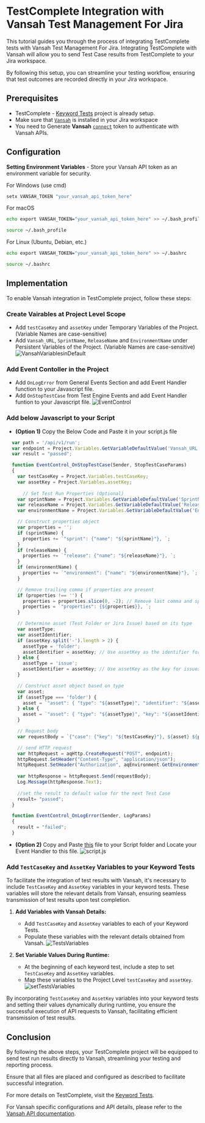 # TestComplete Integration with Vansah Test Management For Jira

This tutorial guides you through the process of integrating TestComplete tests with Vansah Test Management For Jira. Integrating TestComplete with Vansah will allow you to send Test Case results from TestComplete to your Jira workspace.

By following this setup, you can streamline your testing workflow, ensuring that test outcomes are recorded directly in your Jira workspace.

## Prerequisites
- TestComplete - [Keyword Tests](https://support.smartbear.com/testcomplete/docs/keyword-testing/index.html) project is already setup.
- Make sure that [`Vansah`](https://marketplace.atlassian.com/apps/1224250/vansah-test-management-for-jira?tab=overview&hosting=cloud) is installed in your Jira workspace
- You need to Generate **Vansah** [`connect`](https://docs.vansah.com/docs-base/generate-a-vansah-api-token-from-jira-cloud/) token to authenticate with Vansah APIs.
## Configuration
**Setting Environment Variables** - Store your Vansah API token as an environment variable for security. 

For Windows (use cmd)
```cmd
setx VANSAH_TOKEN "your_vansah_api_token_here"

```
For macOS
```bash
echo export VANSAH_TOKEN="your_vansah_api_token_here" >> ~/.bash_profile

source ~/.bash_profile

```
For Linux (Ubuntu, Debian, etc.)
```bash
echo export VANSAH_TOKEN="your_vansah_api_token_here" >> ~/.bashrc

source ~/.bashrc

``` 
## Implementation
To enable Vansah integration in TestComplete project, follow these steps:

### Create Vairables at Project Level Scope 
 - Add `testCaseKey` and `assetKey` under Temporary Variables of the Project. (Variable Names are case-sensitive)
 - Add `Vansah_URL`, `SprintName`, `ReleaseName` and `EnvironmentName` under Persistent Variables of the Project. (Variable Names are case-sensitive) 
    ![VansahVariablesinDefault](/Asset/project_variables.jpg)

### Add Event Contoller in the Project
 - Add `OnLogError` from General Events Section and add Event Handler function to your Javascript file.
 - Add `OnStopTestCase` from Test Engine Events and add Event Handler funtion to your Javascript file.
    ![EventControl](/Asset/event_control.png)


### Add below Javascript to your Script 
 - **(Option 1)** Copy the Below Code and Paste it in your script.js file
```js
  var path = '/api/v1/run';
  var endpoint = Project.Variables.GetVariableDefaultValue('Vansah_URL')+path;
  var result = "passed";

  function EventControl_OnStopTestCase(Sender, StopTestCaseParams)
  { 
    var testCaseKey = Project.Variables.testCaseKey; 
    var assetKey = Project.Variables.assetKey;
  
      // Set Test Run Properties (Optional)
    var sprintName = Project.Variables.GetVariableDefaultValue('SprintName');
    var releaseName = Project.Variables.GetVariableDefaultValue('ReleaseName');
    var environmentName = Project.Variables.GetVariableDefaultValue('EnvironmentName');

    // Construct properties object
    var properties = '';
    if (sprintName) {
      properties += `"sprint": {"name": "${sprintName}"}, `;
    }
    if (releaseName) {
      properties += `"release": {"name": "${releaseName}"}, `;
    }
    if (environmentName) {
      properties += `"environment": {"name": "${environmentName}"}, `;
    }

    // Remove trailing comma if properties are present
    if (properties !== '') {
      properties = properties.slice(0, -2); // Remove last comma and space
      properties = `"properties": {${properties}}, `;
    }

    // Determine asset (Test Folder or Jira Issue) based on its type
    var assetType;
    var assetIdentifier;
    if (assetKey.split('-').length > 2) {
      assetType = 'folder';
      assetIdentifier = assetKey; // Use assetKey as the identifier for folders
    } else {
      assetType = 'issue';
      assetIdentifier = assetKey; // Use assetKey as the key for issues
    }

    // Construct asset object based on type
    var asset;
    if (assetType === 'folder') {
      asset = `"asset": { "type": "${assetType}", "identifier": "${assetIdentifier}" },`;
    } else {
      asset = `"asset": { "type": "${assetType}", "key": "${assetIdentifier}" },`;
    }

    // Request body
    var requestBody = `{"case": {"key": "${testCaseKey}"}, ${asset} ${properties}"result": {"name": "${result}"}}`;

    // send HTTP request
    var httpRequest = aqHttp.CreateRequest("POST", endpoint);
    httpRequest.SetHeader("Content-Type", "application/json");
    httpRequest.SetHeader("Authorization", aqEnvironment.GetEnvironmentVariable("VANSAH_TOKEN"));
  
    var httpResponse = httpRequest.Send(requestBody);
    Log.Message(httpResponse.Text);
  
    //set the result to default value for the next Test Case
    result= "passed";
  }

  function EventControl_OnLogError(Sender, LogParams)
  {
    result = "failed"; 
  }
```
 - **(Option 2)** Copy and Paste [this](/SampleProjectwithVansah/Script/VansahTests.js) file to your Script folder and Locate your Event Handler to this file.
    ![script.js](/Asset/script.png)

### Add `TestCaseKey` and `AssetKey` Variables to your Keyword Tests

To facilitate the integration of test results with Vansah, it's necessary to include `TestCaseKey` and `AssetKey` variables in your keyword tests. These variables will store the relevant details from Vansah, ensuring seamless transmission of test results upon test completion.

1. **Add Variables with Vansah Details:**
   - Add `TestCaseKey` and `AssetKey` variables to each of your Keyword Tests.
   - Populate these variables with the relevant details obtained from Vansah.
   ![TestsVariables](/Asset/add_case_asset_details.png)

2. **Set Variable Values During Runtime:**
   - At the beginning of each keyword test, include a step to set `TestCaseKey` and `AssetKey` variables.
   - Map these variables to the Project Level `testCaseKey` and `assetKey`. ![setTestsVariables](/Asset/set_variables.png)

By incorporating `TestCaseKey` and `AssetKey` variables into your keyword tests and setting their values dynamically during runtime, you ensure the successful execution of API requests to Vansah, facilitating efficient transmission of test results.

## Conclusion

By following the above steps, your TestComplete project will be equipped to send test run results directly to Vansah, streamlining your testing and reporting process. 

Ensure that all files are placed and configured as described to facilitate successful integration.

For more details on TestComplete, visit the [Keyword Tests](https://support.smartbear.com/testcomplete/docs/keyword-testing/index.html). 

For Vansah specific configurations and API details, please refer to the [Vansah API documentation](https://apidoc.vansah.com/).
